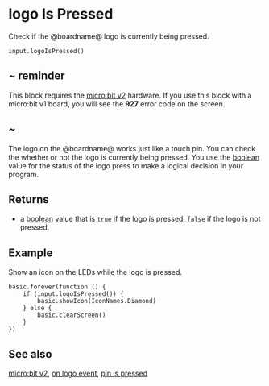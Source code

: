# logo Is Pressed

Check if the @boardname@ logo is currently being pressed.

```sig
input.logoIsPressed()
```

## ~ reminder

This block requires the [micro:bit v2](/device/v2) hardware. If you use this block with a micro:bit v1 board, you will see the **927** error code on the screen.

## ~


The logo on the @boardname@ works just like a touch pin. You can check the whether or not the logo is currently being pressed. You use the [boolean](/types/boolean) value for the status of the logo press to make a logical decision in your program.

## Returns

* a [boolean](types/boolean) value that is `true` if the logo is pressed, `false` if the logo is not pressed.

## Example

Show an icon on the LEDs while the logo is pressed.

```blocks
basic.forever(function () {
    if (input.logoIsPressed()) {
        basic.showIcon(IconNames.Diamond)
    } else {
        basic.clearScreen()
    }
})
```

## See also

[micro:bit v2](/device/v2),
[on logo event](/reference/input/on-logo-event),
[pin is pressed](/referene/inpu/pin-is-pressed)